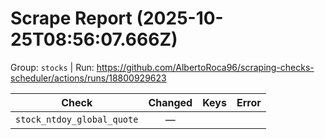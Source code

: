 # Scrape Report (2025-10-25T08:56:07.666Z)

Group: `stocks`  |  Run: https://github.com/AlbertoRoca96/scraping-checks-scheduler/actions/runs/18800929623

| Check | Changed | Keys | Error |
|---|:---:|:--|:--|
| `stock_ntdoy_global_quote` | — |  |  |
